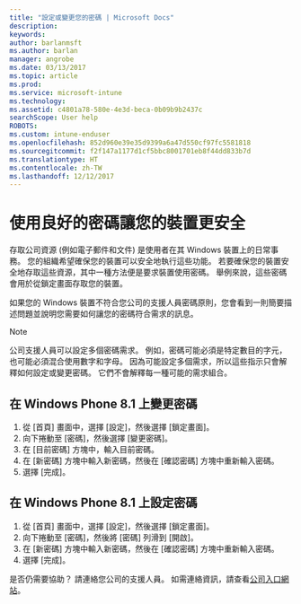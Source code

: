 ```yaml
---
title: "設定或變更您的密碼 | Microsoft Docs"
description: 
keywords: 
author: barlanmsft
ms.author: barlan
manager: angrobe
ms.date: 03/13/2017
ms.topic: article
ms.prod: 
ms.service: microsoft-intune
ms.technology: 
ms.assetid: c4801a78-580e-4e3d-beca-0b09b9b2437c
searchScope: User help
ROBOTS: 
ms.custom: intune-enduser
ms.openlocfilehash: 852d960e39e35d9399a6a47d550cf97fc5581818
ms.sourcegitcommit: f2f147a1177d1cf5bbc8001701eb8f44dd833b7d
ms.translationtype: HT
ms.contentlocale: zh-TW
ms.lasthandoff: 12/12/2017
---
```

# <a name="make-your-device-safer-with-the-right-password"></a>使用良好的密碼讓您的裝置更安全

存取公司資源 (例如電子郵件和文件) 是使用者在其 Windows 裝置上的日常事務。 您的組織希望確保您的裝置可以安全地執行這些功能。 若要確保您的裝置安全地存取這些資源，其中一種方法便是要求裝置使用密碼。 舉例來說，這些密碼會用於從鎖定畫面存取您的裝置。

如果您的 Windows 裝置不符合您公司的支援人員密碼原則，您會看到一則簡要描述問題並說明您需要如何讓您的密碼符合需求的訊息。

> [!Note]
> 公司支援人員可以設定多個密碼需求。 例如，密碼可能必須是特定數目的字元，也可能必須混合使用數字和字母。 因為可能設定多個需求，所以這些指示只會解釋如何設定或變更密碼。 它們不會解釋每一種可能的需求組合。

## <a name="to-change-your-password-on-windows-phone-81"></a>在 Windows Phone 8.1 上變更密碼

1. 從 [首頁] 畫面中，選擇 [設定]，然後選擇 [鎖定畫面]。
2. 向下捲動至 [密碼]，然後選擇 [變更密碼]。
3. 在 [目前密碼] 方塊中，輸入目前密碼。
4. 在 [新密碼] 方塊中輸入新密碼，然後在 [確認密碼] 方塊中重新輸入密碼。
4. 選擇 [完成]。

## <a name="to-set-your-password-on-windows-phone-81"></a>在 Windows Phone 8.1 上設定密碼

1. 從 [首頁] 畫面中，選擇 [設定]，然後選擇 [鎖定畫面]。
2. 向下捲動至 [密碼]，然後將 [密碼] 列滑到 [開啟]。
3. 在 [新密碼] 方塊中輸入新密碼，然後在 [確認密碼] 方塊中重新輸入密碼。
4. 選擇 [完成]。

是否仍需要協助？ 請連絡您公司的支援人員。 如需連絡資訊，請查看[公司入口網站](https://portal.manage.microsoft.com#HelpDeskDialog)。
